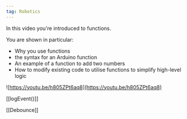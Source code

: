 ```yaml
---
tag: Robotics
---
```



In this video you're introduced to functions.

You are shown in particular:

- Why you use functions
- the syntax for an Arduino function
- An example of a function to add two numbers
- How to modify existing code to utilise functions to simplify high-level logic

![https://youtu.be/h805ZPt6aq8](https://youtu.be/h805ZPt6aq8)

[[logEvent()]]

[[Debounce]]